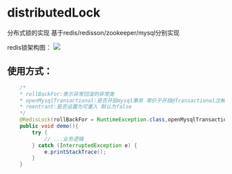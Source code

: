 # distributedLock
分布式锁的实现 基于redis/redisson/zookeeper/mysql分别实现

redis锁架构图：
![](https://img-blog.csdnimg.cn/10c2a04973024ad1bf3cbd1e10ee8bcf.jpg?x-oss-process=image/watermark,type_ZmFuZ3poZW5naGVpdGk,shadow_10,text_aHR0cHM6Ly9ibG9nLmNzZG4ubmV0L3NodWNodW50YW5nMjcyOQ==,size_16,color_FFFFFF,t_70#pic_center)


## 使用方式：
    
```java
    /*
    * rollBackFor:表示异常回滚的异常类
    * openMysqlTransactional:是否开启mysql事务 等价于开启@Transactional注解 默认为false
    * reentrant:是否设置为可重入 默认为false
    */
    @RedisLock(rollBackFor = RuntimeException.class,openMysqlTransactional = false,reentrant = false)
    public void demo(){
        try {
            // ...业务逻辑
        } catch (InterruptedException e) {
            e.printStackTrace();
        }
    }
```